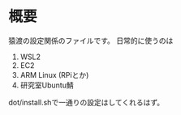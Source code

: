 # 概要

猿渡の設定関係のファイルです。
日常的に使うのは

1. WSL2
2. EC2
3. ARM Linux (RPiとか)
4. 研究室Ubuntu鯖

dot/install.shで一通りの設定はしてくれるはず。

